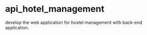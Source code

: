 # api_hotel_management
develop the web application for hostel management with back-end application.
